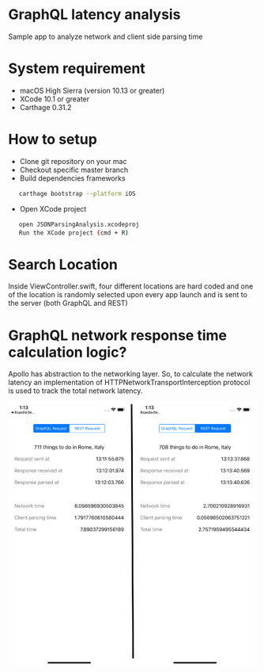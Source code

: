 # GraphQL latency analysis

Sample app to analyze network and client side parsing time

# System requirement
* macOS High Sierra (version 10.13 or greater)
* XCode 10.1 or greater
* Carthage 0.31.2

# How to setup

* Clone git repository on your mac
* Checkout specific master branch
* Build dependencies frameworks
```sh
   carthage bootstrap --platform iOS
```
* Open XCode project
```sh
   open JSONParsingAnalysis.xcodeproj
   Run the XCode project (cmd + R)
```

# Search Location
Inside ViewController.swift, four different locations are hard coded and one of the location is randomly selected upon every app launch and is sent to the server (both GraphQL and REST)

# GraphQL network response time calculation logic?
Apollo has abstraction to the networking layer. So, to calculate the network latency an implementation of HTTPNetworkTransportInterception protocol is used to track the total network latency.


![Screen Shot](https://github.com/indramohan9274/apollo-client-parsing/blob/master/screenshot.png)
